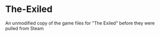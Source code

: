 # The-Exiled
An unmodified copy of the game files for "The Exiled" before they were pulled from Steam
